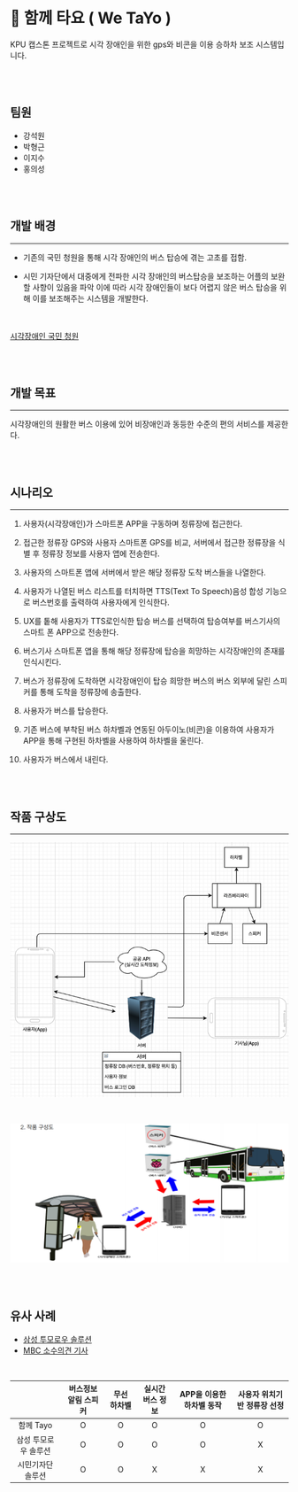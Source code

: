 # 🚌 함께 타요 ( We TaYo )

KPU 캡스톤 프로젝트로 시각 장애인을 위한 gps와 비콘을 이용
승하차 보조 시스템입니다.

<br><br>

## 팀원

- 강석원
- 박형근
- 이지수
- 홍의성

<br><br>

## 개발 배경

---

- 기존의 국민 청원을 통해 시각 장애인의 버스 탑승에 겪는 고초를 접함.

- 시민 기자단에서 대중에게 전파한 시각 장애인의 버스탑승을 보조하는 어플의 보완할 사항이 있음을 파악
  이에 따라 시각 장애인들이 보다 어렵지 않은 버스 탑승을 위해 이를 보조해주는 시스템을 개발한다.

<br><br>[시각장애인 국민 청원](https://www1.president.go.kr/petitions/583770)

<br><br>

## 개발 목표

---

시각장애인의 원활한 버스 이용에 있어 비장애인과 동등한 수준의 편의 서비스를 제공한다.

<br><br>

## 시나리오

---

1. 사용자(시각장애인)가 스마트폰 APP을 구동하며 정류장에 접근한다.

2. 접근한 정류장 GPS와 사용자 스마트폰 GPS를 비교, 서버에서 접근한 정류장을 식별 후 정류장 정보를 사용자 앱에 전송한다.
3. 사용자의 스마트폰 앱에 서버에서 받은 해당 정류장 도착 버스들을 나열한다.
4. 사용자가 나열된 버스 리스트를 터치하면 TTS(Text To Speech)음성 합성 기능으로 버스번호를 출력하여 사용자에게 인식한다.
5. UX를 톹해 사용자가 TTS로인식한 탑승 버스를 선택하여 탑승여부를 버스기사의 스마트 폰 APP으로 전송한다.
6. 버스기사 스마트폰 앱을 통해 해당 정류장에 탑승을 희망하는 시각장애인의 존재를 인식시킨다.
7. 버스가 정류장에 도착하면 시각장애인이 탑승 희망한 버스의 버스 외부에 달린 스피커를 통해 도착을 정류장에 송출한다.
8. 사용자가 버스를 탑승한다.
9. 기존 버스에 부착된 버스 하차벨과 연동된 아두이노(비콘)을 이용하여 사용자가 APP을 통해 구현된 하차벨을 사용하여 하차벨을 울린다.
10. 사용자가 버스에서 내린다.

<br><br>

## 작품 구상도

---

![시스템 구상도](/image/시스템구상도.png)

<br>

![작품 구상도](/image/작품구상도.png)

<br><br>

## 유사 사례

- [삼성 투모로우 솔루션](https://www.youtube.com/watch?v=gqGAf2EaIBs)
- [MBC 소수의견 기사](https://www.youtube.com/watch?v=saoX-lR-iJ0)

<br>

|                      | 버스정보 알림 스피커 | 무선 하차벨 | 실시간 버스 정보 | APP을 이용한 하차벨 동작 | 사용자 위치기반 정류장 선정 |
| :------------------: | :------------------: | :---------: | :--------------: | :----------------------: | :-------------------------: |
|      함께 Tayo       |          O           |      O      |        O         |            O             |              O              |
| 삼성 투모로우 솔루션 |          O           |      O      |        O         |            O             |              X              |
|  시민기자단 솔루션   |          O           |      O      |        X         |            X             |              X              |
